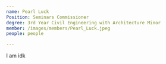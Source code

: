 ```yaml
---
name: Pearl Luck
Position: Seminars Commissioner
degree: 3rd Year Civil Engineering with Architecture Minor
member: /images/members/Pearl_Luck.jpeg
people: people

---
```

I am idk




